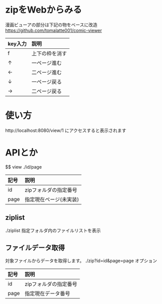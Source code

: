 # zipをWebからみる


漫画ビューアの部分は下記の物をベースに改造
https://github.com/tomalatte001/comic-viewer

|key入力|説明|
|:--|:--|
|f|上下の枠を消す|
|↑|一ページ進む|
|←|二ページ進む|
|↓|一ページ戻る|
|→|二ページ戻る|

# 使い方

http://localhost:8080/view/1 にアクセスすると表示されます

# APIとか

$$ view
./id/page

|記号|説明|
|:--|:--|
|id|zipフォルダの指定番号|
|page|指定現在ページ(未実装)|

## ziplist
./ziplist
指定フォルダ内のファイルリストを表示

## ファイルデータ取得
対象ファイルからデータを取得します。
./zip?id=id&page=page
オプション

|記号|説明|
|:--|:--|
|id|zipフォルダの指定番号|
|page|指定現在データ番号|

